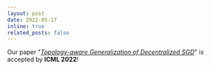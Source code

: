 ```yaml
---
layout: post
date: 2022-05-17
inline: true
related_posts: false
---
```


Our paper "[_Topology-aware Generalization of Decentralized SGD_](https://arxiv.org/pdf/2206.12680)" is accepted by **ICML 2022**!
